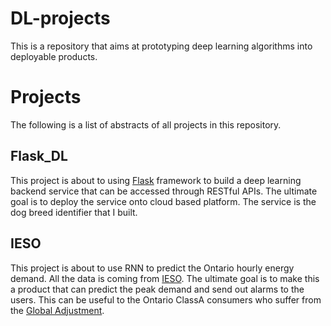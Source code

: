 # DL-projects
This is a repository that aims at prototyping deep learning algorithms into deployable products.

# Projects
The following is a list of abstracts of all projects in this repository.

## Flask_DL
This project is about to using [Flask](http://flask.pocoo.org/) framework to build a deep learning backend service that can be accessed through RESTful APIs. The ultimate goal is to deploy the service onto cloud based platform. The service is the dog breed identifier that I built.

## IESO
This project is about to use RNN to predict the Ontario hourly energy demand. All the data is coming from [IESO](http://www.ieso.ca/). The ultimate goal is to make this a product that can predict the peak demand and send out alarms to the users. This can be useful to the Ontario ClassA consumers who suffer from the [Global Adjustment](http://www.ieso.ca/power-data/price-overview/global-adjustment).
